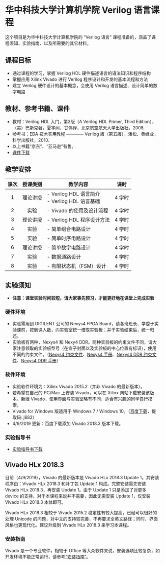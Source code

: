 # 华中科技大学计算机学院 Verilog 语言课程

这个项目是为华中科技大学计算机学院的 “Verilog 语言” 课程准备的，涵盖了课程须知、实验指南、以及所需要的其它材料。

## 课程目标

- 通过课程的学习，掌握 Verilog HDL 硬件描述语言的语法知识和程序结构
- 掌握应用 Xilinx Vivado 进行 Verilog 程序设计和开发的基本流程和方法
- 建立 Verilog 硬件设计的基本概念，会使用 Verilog 语言描述、设计简单的数字电路

## 教材、参考书籍、课件

- 教材：Verilog HDL 入门，第3版（A Verilog HDL Primer, Third Edition），（美）巴斯克著，夏宇闻、甘伟译，北京航空航天大学出版社，2008.
- 参考书：EDA 技术实用教程 ———— Verilog 版（第五版），潘松、黄继业，科学出版社，2010.
- 以上书籍“京东”、“亚马逊”有售。
- [课件下载](./PPT/)

## 教学安排

| 课次 | 授课类别 | 教学内容 | 课时 |
|:----:|:-------:|---------|------|
| 1 | 理论讲授 | - Verilog HDL 语言简介<br>- Verilog HDL 语言基础 | 4 学时 |
| 2 | 实验 | - Vivado 的使用及设计流程 | 4 学时 |
| 3 | 理论讲授 | - Verilog HDL 程序设计方法 | 4 学时 |
| 4 | 实验 | - 简单组合电路设计 | 4 学时 |
| 5 | 实验 | - 简单时序电路设计 | 4 学时 |
| 6 | 理论讲授 | - 简单数字电路设计 | 4 学时 |
| 7 | 实验 | - 数据通路设计 | 4 学时 |
| 8 | 实验 | - 有限状态机（FSM）设计 | 4 学时 |

## 实验须知

- **注意：课堂实验时间较短，请大家事先预习，才能更好地在课堂上完成实验**

### 硬件环境

- 实验需用到 DIGILENT 公司的 Nexys4 FPGA Board，请各班班长、学委于实验课前，按到课人数，向实验室统一借取实验板；并于实验结束后，统一归还。
- 实验板有两种，Nexys4 和 Nexy4 DDR。两种实验板的约束文件不同，请大家注意领取的实验板型号（在盒子封面以及实验板的中心位置有标识），使用不同的约束文件。（[Nexys4 约束文件](./Nexys4/Nexys4_Master.xdc)、[Nexys4 手册](./Nexys4/Nexys4_RM_VB2_Final_5.pdf)、[Nexys4 DDR 约束文件](./Nexys4/Nexys4DDR_Master.xdc)、[Nexys4 DDR 手册](./Nexys4/nexys4ddr_rm.pdf)）

### 软件环境

- 实验软件环境为：Xilinx Vivado 2015.2（并非 Vivado 的最新版本）。
- 若希望在自己的 PC/Mac 上安装 Vivado，可以在 Xilinx 网站下载安装该版本。新版 Vivado，使用界面与实验室略有不同，适合有兴趣的同学自行摸索。
- Vivado for Windows 版适用于 Windows 7 / Windows 10。（[百度下载](https://pan.baidu.com/s/15eftbUP_h7w1AGIHujHKFQ)，提取码: j682）
- 4/9/2019 更新：百度下载添加 Vivado 2018.3 版本下载。

### 实验指导书

- [实验指导书下载](./实验指导书/实验指导书.v1.0.rar)

## Vivado HLx 2018.3

目前（4/9/2019），Vivado 的最新版本是 Vivado HLx 2018.3 Update 1。其安装程序由：Vivado HLx 2018.3 和补丁包 Update 1 构成。完整安装需先安装 Vivado HLx 2018.3，再安装 Update 1。由于 Update 1 只是添加了对更多 device 的支持，对于本课程来说并不需要，因此无需安装 Update 1，仅安装 Vivado HLx 2018.3 本体即可。

Vivado HLx 2018.3 相较于 Vivado 2015.2 稳定性有较大提高，已经可以很好的处理 Unicode 的问题，对中文的支持较完善，不再要求全英文路径；同时，界面风格也更现代化。建议升级到 Vivado HLx 2018.3 来学习本课程。

### 安装指南

Vivado 是一个专业软件，相较于 Office 等大众软件来说，安装选项比较复杂，如开发环境不能正常运行，请参考[“安装指南”](./install_guide.md)。
